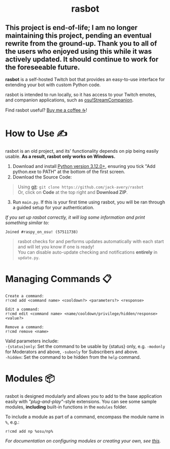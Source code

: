 <div align="center">

# rasbot

</div>

## This project is end-of-life; I am no longer maintaining this project, pending an eventual rewrite from the ground-up. Thank you to all of the users who enjoyed using this while it was actively updated. It should continue to work for the foreseeable future.

**rasbot** is a self-hosted Twitch bot that provides an easy-to-use interface for extending your bot with custom Python code.<br/>

rasbot is intended to run locally, so it has access to your Twitch emotes, and companion applications, such as [osu!StreamCompanion](https://github.com/Piotrekol/StreamCompanion).

Find rasbot useful? [Buy me a coffee ☕](https://ko-fi.com/raspy)!

# How to Use ✍️

rasbot is an old project, and its' functionality depends on pip being easily usable.
**As a result, rasbot only works on Windows.**

1. Download and install [Python version 3.12.0+](https://www.python.org/downloads/), ensuring you tick "Add python.exe to PATH" at the bottom of the first screen.
2. Download the Source Code:
> Using [git](https://git-scm.com/downloads): `git clone https://github.com/jack-avery/rasbot` <br/>
> Or, click on **Code** at the top right and **Download ZIP**.
3. Run `main.py`. If this is your first time using rasbot, you will be ran through a guided setup for your authentication.

*If you set up rasbot correctly, it will log some information and print something similar to:*
```
Joined #raspy_on_osu! (57511738)
```

> rasbot checks for and performs updates automatically with each start and will let you know if one is ready! <br/>
> You can disable auto-update checking and notifications **entirely** in `update.py`.

# Managing Commands 📋

```
Create a command:
r!cmd add <command name> <cooldown?> <parameters?> <response>

Edit a command:
r!cmd edit <command name> <name/cooldown/privilege/hidden/response> <value?>

Remove a command:
r!cmd remove <name>
```

Valid parameters include:<br/>
`-{status}only`: Set the command to be usable by {status} only, e.g. `-modonly` for Moderators and above, `-subonly` for Subscribers and above.<br/>
`-hidden`: Set the command to be hidden from the `help` command.

# Modules 📦
rasbot is designed modularly and allows you to add to the base application easily with *"plug-and-play"*-style extensions. You can see some sample modules, **including** built-in functions in the `modules` folder.

To include a module as part of a command, encompass the module name in `%`, e.g.:
```
r!cmd add np %osu/np%
```

*For documentation on configuring modules or creating your own, see [this](https://github.com/jack-avery/rasbot/blob/master/modules/README.md).*
